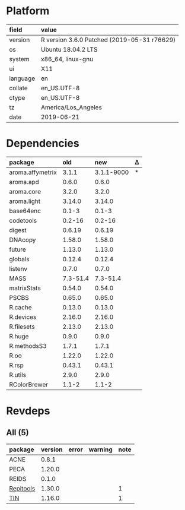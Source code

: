 # Platform

|field    |value                                       |
|:--------|:-------------------------------------------|
|version  |R version 3.6.0 Patched (2019-05-31 r76629) |
|os       |Ubuntu 18.04.2 LTS                          |
|system   |x86_64, linux-gnu                           |
|ui       |X11                                         |
|language |en                                          |
|collate  |en_US.UTF-8                                 |
|ctype    |en_US.UTF-8                                 |
|tz       |America/Los_Angeles                         |
|date     |2019-06-21                                  |

# Dependencies

|package          |old      |new        |Δ  |
|:----------------|:--------|:----------|:--|
|aroma.affymetrix |3.1.1    |3.1.1-9000 |*  |
|aroma.apd        |0.6.0    |0.6.0      |   |
|aroma.core       |3.2.0    |3.2.0      |   |
|aroma.light      |3.14.0   |3.14.0     |   |
|base64enc        |0.1-3    |0.1-3      |   |
|codetools        |0.2-16   |0.2-16     |   |
|digest           |0.6.19   |0.6.19     |   |
|DNAcopy          |1.58.0   |1.58.0     |   |
|future           |1.13.0   |1.13.0     |   |
|globals          |0.12.4   |0.12.4     |   |
|listenv          |0.7.0    |0.7.0      |   |
|MASS             |7.3-51.4 |7.3-51.4   |   |
|matrixStats      |0.54.0   |0.54.0     |   |
|PSCBS            |0.65.0   |0.65.0     |   |
|R.cache          |0.13.0   |0.13.0     |   |
|R.devices        |2.16.0   |2.16.0     |   |
|R.filesets       |2.13.0   |2.13.0     |   |
|R.huge           |0.9.0    |0.9.0      |   |
|R.methodsS3      |1.7.1    |1.7.1      |   |
|R.oo             |1.22.0   |1.22.0     |   |
|R.rsp            |0.43.1   |0.43.1     |   |
|R.utils          |2.9.0    |2.9.0      |   |
|RColorBrewer     |1.1-2    |1.1-2      |   |

# Revdeps

## All (5)

|package                            |version |error |warning |note |
|:----------------------------------|:-------|:-----|:-------|:----|
|ACNE                               |0.8.1   |      |        |     |
|PECA                               |1.20.0  |      |        |     |
|REIDS                              |0.1.0   |      |        |     |
|[Repitools](problems.md#repitools) |1.30.0  |      |        |1    |
|[TIN](problems.md#tin)             |1.16.0  |      |        |1    |

